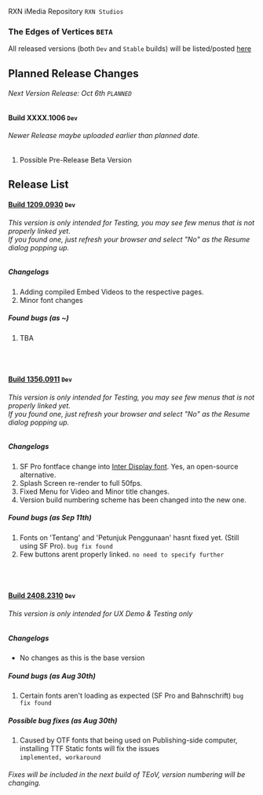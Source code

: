 RXN iMedia Repository `RXN Studios`
### The Edges of Vertices `BETA`
All released versions (both `Dev` and `Stable` builds) will be listed/posted [here](https://hadesxr-git.github.io/RXNiMediaRepo/TEoV_beta "here")


## Planned Release Changes
###### Next Version Release: Oct 6th `PLANNED`
#### Build XXXX.1006 `Dev`
###### Newer Release maybe uploaded earlier than planned date.
1. Possible Pre-Release Beta Version


## Release List
#### [Build 1209.0930](https://hadesxr-git.github.io/RXNiMediaRepo/TEoV_beta/Dev%20Build%201209.0930 "Build 1209.0930")   `Dev`
###### This version is only intended for Testing, you may see few menus that is not properly linked yet. <br> If you found one, just refresh your browser and select "No" as the Resume dialog popping up.
##### Changelogs
1. Adding compiled Embed Videos to the respective pages.
2. Minor font changes

##### Found bugs (as ~)
1. TBA

<br><br>
#### [Build 1356.0911](https://hadesxr-git.github.io/RXNiMediaRepo/TEoV_beta/Dev%20Build%201356.0911 "Build 1356.0911")   `Dev`
###### This version is only intended for Testing, you may see few menus that is not properly linked yet. <br> If you found one, just refresh your browser and select "No" as the Resume dialog popping up.
##### Changelogs
1. SF Pro fontface change into [Inter Display font](https://github.com/rsms/inter "Inter font"). Yes, an open-source alternative.
2. Splash Screen re-render to full 50fps.
3. Fixed Menu for Video and Minor title changes.
4. Version build numbering scheme has been changed into the new one.

##### Found bugs (as Sep 11th)
1. Fonts on 'Tentang' and 'Petunjuk Penggunaan' hasnt fixed yet. (Still using SF Pro). `bug fix found`
2. Few buttons arent properly linked. `no need to specify further`

<br><br>

#### [Build 2408.2310](https://hadesxr-git.github.io/RXNiMediaRepo/TEoV_beta/Dev%20Build%202408.2310 "Build 2408.2310")   `Dev`
###### This version is only intended for UX Demo & Testing only
##### Changelogs
- No changes as this is the base version

##### Found bugs (as Aug 30th)
1. Certain fonts aren't loading as expected (SF Pro and Bahnschrift) `bug fix found`

##### Possible bug fixes (as Aug 30th)
1. Caused by OTF fonts that being used on Publishing-side computer, installing TTF Static fonts will fix the issues <br> `implemented, workaround`

###### Fixes will be included in the next build of TEoV, version numbering will be changing.
